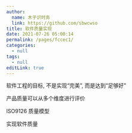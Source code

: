 ```yaml
---
author: 
  name: 木子识时务
  link: https://github.com/sbwcwso
title: 软件质量实现
date: 2021-07-26 05:00:14
permalink: /pages/fccec1/
categories: 
  - null
tags: 
  - null
editLink: true
---
```


软件工程的目标, 不是实现“完美”, 而是达到“足够好”

产品质量可以从多个维度进行评价

ISO9126 质量模型

实现软件质量

